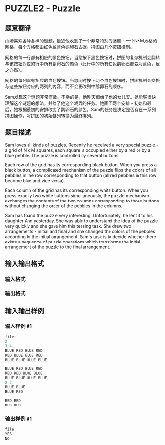 # PUZZLE2 - Puzzle

## 题意翻译

山姆喜欢各种各样的谜题。最近他收到了一个非常特别的谜题 - 一个N×M方格的网格，每个方格都由红色或蓝色鹅卵石占据。拼图由几个按钮控制。

网格的每一行都有相应的黑色按钮。当您按下黑色按钮时，拼图的复杂机制会翻转与该按钮对应的行中所有鹅卵石的颜色（此行中的所有红色鹅卵石都变为蓝色，反之亦然）。

网格的每列都有相应的白色按钮。当您同时按下两个白色按钮时，拼图机制会交换与这些按钮对应的两列的内容，而不会更改列中鹅卵石的顺序。

Sam发现这个谜题非常有趣。不幸的是，他昨天借给了他的女儿安。她能够很快理解这个谜题的想法，并给了他这个戏弄的任务。她画了两个安排 - 初始和最后，她根据最初的安排改变了鹅卵石的颜色。Sam的任务是决定是否存在一系列拼图操作，将拼图的初始排列转换为最终排列。

## 题目描述

Sam loves all kinds of puzzles. Recently he received a very special puzzle - a grid of N x M squares, each square is occupied either by a red or by a blue pebble. The puzzle is controlled by several buttons.

Each row of the grid has its corresponding black button. When you press a black button, a complicated mechanism of the puzzle flips the colors of all pebbles in the row corresponding to that button (all red pebbles in this row become blue and vice versa).

Each column of the grid has its corresponding white button. When you press exactly two white buttons simultaneously, the puzzle mechanism exchanges the contents of the two columns corresponding to those buttons without changing the order of the pebbles in the columns.

Sam has found the puzzle very interesting. Unfortunately, he lent it to his daughter Ann yesterday. She was able to understand the idea of the puzzle very quickly and she gave him this teasing task. She drew two arrangements - initial and final and she changed the colors of the pebbles according to the initial arrangement. Sam's task is to decide whether there exists a sequence of puzzle operations which transforms the initial arrangement of the puzzle to the final arrangement.

## 输入输出格式

### 输入格式

### 输出格式

## 输入输出样例

### 输入样例 #1

```cpp
file:
2
3 4
BLUE RED BLUE RED
RED BLUE BLUE RED
BLUE BLUE BLUE BLUE

BLUE RED BLUE RED
RED RED BLUE BLUE
BLUE BLUE BLUE BLUE
2 2
BLUE BLUE
BLUE RED

RED RED
RED RED
```


### 输出样例 #1

```cpp
file 
YES
NO
```



